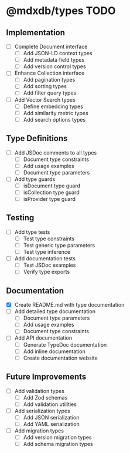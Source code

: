 # @mdxdb/types TODO

## Implementation
- [ ] Complete Document interface
  - [ ] Add JSON-LD context types
  - [ ] Add metadata field types
  - [ ] Add version control types
- [ ] Enhance Collection interface
  - [ ] Add pagination types
  - [ ] Add sorting types
  - [ ] Add filter query types
- [ ] Add Vector Search types
  - [ ] Define embedding types
  - [ ] Add similarity metric types
  - [ ] Add search options types

## Type Definitions
- [ ] Add JSDoc comments to all types
  - [ ] Document type constraints
  - [ ] Add usage examples
  - [ ] Document type parameters
- [ ] Add type guards
  - [ ] isDocument type guard
  - [ ] isCollection type guard
  - [ ] isProvider type guard

## Testing
- [ ] Add type tests
  - [ ] Test type constraints
  - [ ] Test generic type parameters
  - [ ] Test type inference
- [ ] Add documentation tests
  - [ ] Test JSDoc examples
  - [ ] Verify type exports

## Documentation
- [x] Create README.md with type documentation
- [ ] Add detailed type documentation
  - [ ] Document type parameters
  - [ ] Add usage examples
  - [ ] Document type constraints
- [ ] Add API documentation
  - [ ] Generate TypeDoc documentation
  - [ ] Add inline documentation
  - [ ] Create documentation website

## Future Improvements
- [ ] Add validation types
  - [ ] Add Zod schemas
  - [ ] Add validation utilities
- [ ] Add serialization types
  - [ ] Add JSON serialization
  - [ ] Add YAML serialization
- [ ] Add migration types
  - [ ] Add version migration types
  - [ ] Add schema migration types
